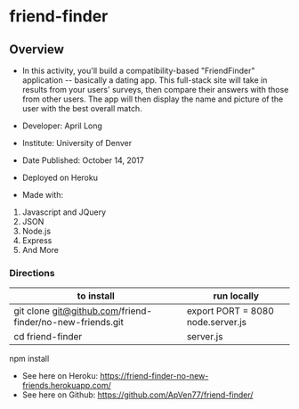 # friend-finder

## Overview
* In this activity, you'll build a compatibility-based "FriendFinder" application -- basically a dating app. This full-stack site will take in results from your users' surveys, then compare their answers with those from other users. The app will then display the name and picture of the user with the best overall match.

* Developer: April Long
* Institute: University of Denver
* Date Published: October 14, 2017
* Deployed on Heroku 
* Made with: 
1. Javascript and JQuery
2. JSON 
3. Node.js 
4. Express
5. And More

### Directions 

**to install**  | **run locally** | 
----------------| ----------------
git clone git@github.com/friend-finder/no-new-friends.git | export PORT = 8080   node.server.js
cd friend-finder                                          | server.js
npm install                                               
                                                            
 
               
* See here on Heroku: https://friend-finder-no-new-friends.herokuapp.com/
* See here on Github: https://github.com/ApVen77/friend-finder/
